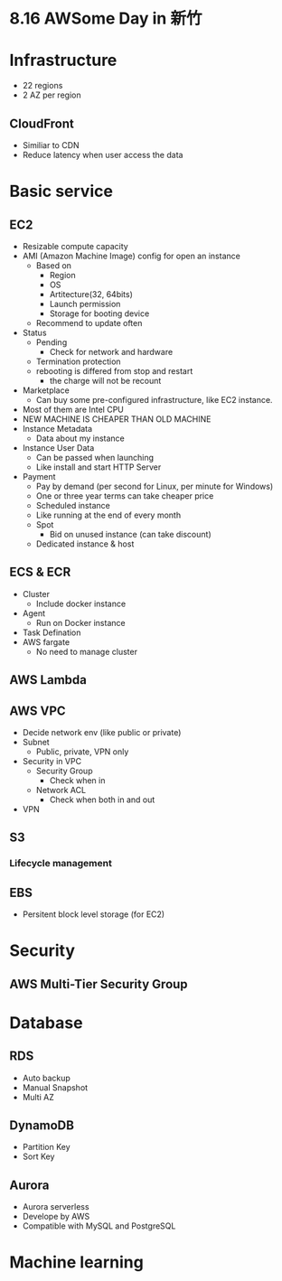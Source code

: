 8.16 AWSome Day in 新竹
===
# Infrastructure
- 22 regions
- 2 AZ per region
## CloudFront
- Similiar to CDN
- Reduce latency when user access the data
# Basic service
## EC2
- Resizable compute capacity
- AMI (Amazon Machine Image) config for open an instance
  - Based on
    - Region
    - OS
    - Artitecture(32, 64bits)
    - Launch permission
    - Storage for booting device
  - Recommend to update often
- Status
  - Pending
    - Check for network and hardware
  - Termination protection
  - rebooting is differed from stop and restart
    - the charge will not be recount
- Marketplace
  - Can buy some pre-configured infrastructure, like EC2 instance.
- Most of them are Intel CPU
- NEW MACHINE IS CHEAPER THAN OLD MACHINE
- Instance Metadata
  - Data about my instance
- Instance User Data
  - Can be passed when launching
  - Like install and start HTTP Server
- Payment
  - Pay by demand (per second for Linux, per minute for Windows)
  - One or three year terms can take cheaper price
  - Scheduled instance
  - Like running at the end of every month
  - Spot
    - Bid on unused instance (can take discount)
  - Dedicated instance & host
## ECS & ECR
- Cluster
  - Include docker instance
- Agent
  - Run on Docker instance
- Task Defination
- AWS fargate
  - No need to manage cluster
## AWS Lambda
## AWS VPC
- Decide network env (like public or private)
- Subnet
  - Public, private, VPN only
- Security in VPC
  - Security Group
    - Check when in
  - Network ACL
    - Check when both in and out
- VPN
## S3
### Lifecycle management
## EBS
- Persitent block level storage (for EC2)
# Security
## AWS Multi-Tier Security Group
# Database
## RDS
- Auto backup
- Manual Snapshot
- Multi AZ
## DynamoDB
- Partition Key
- Sort Key
## Aurora
- Aurora serverless
- Develope by AWS
- Compatible with MySQL and PostgreSQL
# Machine learning


